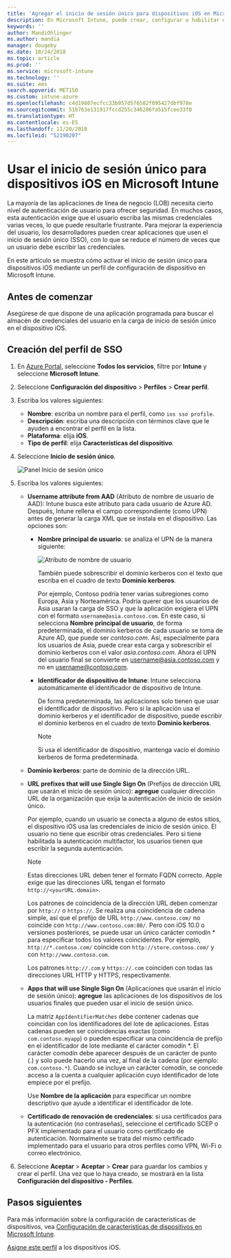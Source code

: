 ```yaml
---
title: 'Agregar el inicio de sesión único para dispositivos iOS en Microsoft Intune: Azure | Microsoft Docs'
description: En Microsoft Intune, puede crear, configurar o habilitar dispositivos iOS de modo que usen el inicio de sesión único (SSO) en lugar de una contraseña para la autenticación en los recursos y los datos de la organización. Para usar el SSO, cree un perfil de configuración de dispositivo y especifique el UPN, el identificador del dispositivo, las aplicaciones y un certificado para autenticar al usuario y el dispositivo.
keywords: ''
author: MandiOhlinger
ms.author: mandia
manager: dougeby
ms.date: 10/24/2018
ms.topic: article
ms.prod: ''
ms.service: microsoft-intune
ms.technology: ''
ms.suite: ems
search.appverid: MET150
ms.custom: intune-azure
ms.openlocfilehash: c4d19807ecfcc33b957d5f6582f095427dbf978e
ms.sourcegitcommit: 51b763e131917fccd255c346286fa515fcee33f0
ms.translationtype: HT
ms.contentlocale: es-ES
ms.lasthandoff: 11/20/2018
ms.locfileid: "52190207"
---
```

# <a name="use-single-sign-on-ios-device-in-microsoft-intune"></a>Usar el inicio de sesión único para dispositivos iOS en Microsoft Intune

La mayoría de las aplicaciones de línea de negocio (LOB) necesita cierto nivel de autenticación de usuario para ofrecer seguridad. En muchos casos, esta autenticación exige que el usuario escriba las mismas credenciales varias veces, lo que puede resultarle frustrante. Para mejorar la experiencia del usuario, los desarrolladores pueden crear aplicaciones que usen el inicio de sesión único (SSO), con lo que se reduce el número de veces que un usuario debe escribir las credenciales.

En este artículo se muestra cómo activar el inicio de sesión único para dispositivos iOS mediante un perfil de configuración de dispositivo en Microsoft Intune.

## <a name="before-you-begin"></a>Antes de comenzar

Asegúrese de que dispone de una aplicación programada para buscar el almacén de credenciales del usuario en la carga de inicio de sesión único en el dispositivo iOS.

## <a name="create-the-sso-profile"></a>Creación del perfil de SSO

1. En [Azure Portal](https://portal.azure.com), seleccione **Todos los servicios**, filtre por **Intune** y seleccione **Microsoft Intune**.
2. Seleccione **Configuración del dispositivo** > **Perfiles** > **Crear perfil**.
3. Escriba los valores siguientes:

    - **Nombre**: escriba un nombre para el perfil, como `ios sso profile`.
    - **Descripción**: escriba una descripción con términos clave que le ayuden a encontrar el perfil en la lista.
    - **Plataforma**: elija **iOS**.
    - **Tipo de perfil**: elija **Características del dispositivo**.

4. Seleccione **Inicio de sesión único**.

    ![Panel Inicio de sesión único](./media/sso-blade.png)

5. Escriba los valores siguientes: 

    - **Username attribute from AAD** (Atributo de nombre de usuario de AAD): Intune busca este atributo para cada usuario de Azure AD. Después, Intune rellena el campo correspondiente (como UPN) antes de generar la carga XML que se instala en el dispositivo. Las opciones son:
    
        - **Nombre principal de usuario**: se analiza el UPN de la manera siguiente:

            ![Atributo de nombre de usuario](media/User-name-attribute.png)

            También puede sobrescribir el dominio kerberos con el texto que escriba en el cuadro de texto **Dominio kerberos**.

            Por ejemplo, Contoso podría tener varias subregiones como Europa, Asia y Norteamérica. Podría querer que los usuarios de Asia usaran la carga de SSO y que la aplicación exigiera el UPN con el formato `username@asia.contoso.com`. En este caso, si selecciona **Nombre principal de usuario**, de forma predeterminada, el dominio kerberos de cada usuario se toma de Azure AD, que puede ser *contoso.com*. Así, especialmente para los usuarios de Asia, puede crear esta carga y sobrescribir el dominio kerberos con el valor *asia.contoso.com*. Ahora el UPN del usuario final se convierte en username@asia.contoso.com y no en username@contoso.com.

        - **Identificador de dispositivo de Intune**: Intune selecciona automáticamente el identificador de dispositivo de Intune. 

            De forma predeterminada, las aplicaciones solo tienen que usar el identificador de dispositivo. Pero si la aplicación usa el dominio kerberos *y* el identificador de dispositivo, puede escribir el dominio kerberos en el cuadro de texto **Dominio kerberos**.

            > [!NOTE]
            > Si usa el identificador de dispositivo, mantenga vacío el dominio kerberos de forma predeterminada.

    - **Dominio kerberos**: parte de dominio de la dirección URL.
    
    - **URL prefixes that will use Single Sign On** (Prefijos de dirección URL que usarán el inicio de sesión único): **agregue** cualquier dirección URL de la organización que exija la autenticación de inicio de sesión único. 

        Por ejemplo, cuando un usuario se conecta a alguno de estos sitios, el dispositivo iOS usa las credenciales de inicio de sesión único. El usuario no tiene que escribir otras credenciales. Pero si tiene habilitada la autenticación multifactor, los usuarios tienen que escribir la segunda autenticación.

        > [!NOTE]
        > Estas direcciones URL deben tener el formato FQDN correcto. Apple exige que las direcciones URL tengan el formato `http://<yourURL.domain>`.

        Los patrones de coincidencia de la dirección URL deben comenzar por `http://` o `https://`. Se realiza una coincidencia de cadena simple, así que el prefijo de URL `http://www.contoso.com/` no coincide con `http://www.contoso.com:80/`. Pero con iOS 10.0 o versiones posteriores, se puede usar un único carácter comodín \* para especificar todos los valores coincidentes. Por ejemplo, `http://*.contoso.com/` coincide con `http://store.contoso.com/` y con `http://www.contoso.com`.

        Los patrones `http://.com` y `https://.com` coinciden con todas las direcciones URL HTTP y HTTPS, respectivamente.
    
    - **Apps that will use Single Sign On** (Aplicaciones que usarán el inicio de sesión único): **agregue** las aplicaciones de los dispositivos de los usuarios finales que pueden usar el inicio de sesión único. 

        La matriz `AppIdentifierMatches` debe contener cadenas que coincidan con los identificadores del lote de aplicaciones. Estas cadenas pueden ser coincidencias exactas (como `com.contoso.myapp`) o pueden especificar una coincidencia de prefijo en el identificador de lote mediante el carácter comodín \*. El carácter comodín debe aparecer después de un carácter de punto (.) y solo puede hacerlo una vez, al final de la cadena (por ejemplo: `com.contoso.*`). Cuando se incluye un carácter comodín, se concede acceso a la cuenta a cualquier aplicación cuyo identificador de lote empiece por el prefijo.

        Use **Nombre de la aplicación** para especificar un nombre descriptivo que ayude a identificar el identificador de lote.
    
    - **Certificado de renovación de credenciales**: si usa certificados para la autenticación (no contraseñas), seleccione el certificado SCEP o PFX implementado para el usuario como certificado de autenticación. Normalmente se trata del mismo certificado implementado para el usuario para otros perfiles como VPN, Wi-Fi o correo electrónico.

6. Seleccione **Aceptar** > **Aceptar** > **Crear** para guardar los cambios y crear el perfil. Una vez que lo haya creado, se mostrará en la lista **Configuración del dispositivo - Perfiles**. 

## <a name="next-steps"></a>Pasos siguientes

Para más información sobre la configuración de características de dispositivos, vea [Configuración de características de dispositivos en Microsoft Intune](device-features-configure.md).

[Asigne este perfil](device-profile-assign.md) a los dispositivos iOS.
